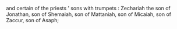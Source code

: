 and certain of the priests ’ sons with trumpets : Zechariah the son of Jonathan, son of Shemaiah, son of Mattaniah, son of Micaiah, son of Zaccur, son of Asaph;

